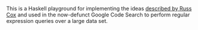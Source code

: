 This is a Haskell playground for implementing the ideas [described by Russ Cox](https://swtch.com/~rsc/regexp/regexp4.html) and used in the now-defunct Google Code Search to perform regular expression queries over a large data set.
